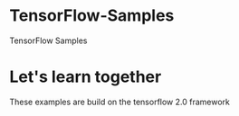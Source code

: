 # TensorFlow-Samples
TensorFlow Samples

# Let's learn together

These examples are build on the tensorflow 2.0 framework
